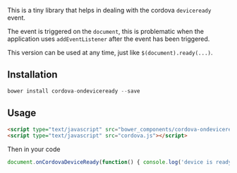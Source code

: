 This is a tiny library that helps in dealing with the cordova `deviceready` event.

The event is triggered on the `document`, this is problematic when the application uses `addEventListener` after the event has been triggered.

This version can be used at any time, just like `$(document).ready(...)`.

## Installation

```javascript
bower install cordova-ondeviceready --save
```

## Usage

```html
<script type="text/javascript" src="bower_components/cordova-ondeviceready/onCordovaDeviceReady.js"></script>
<script type="text/javascript" src="cordova.js"></script>
```
Then in your code

```javascript
document.onCordovaDeviceReady(function() { console.log('device is ready'); });
```
